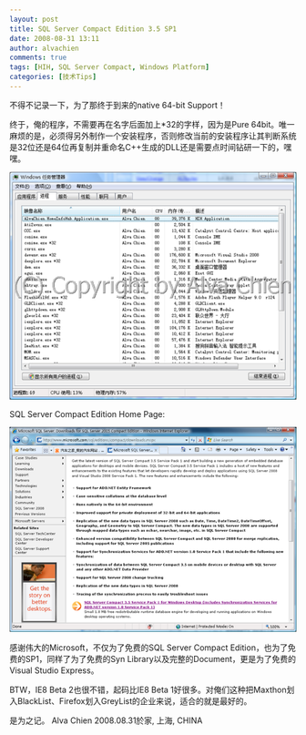 ```yaml
---
layout: post
title: SQL Server Compact Edition 3.5 SP1
date: 2008-08-31 13:11
author: alvachien
comments: true
tags: [HIH, SQL Server Compact, Windows Platform]
categories: [技术Tips]
---
```

不得不记录一下，为了那终于到来的native 64-bit Support！

终于，俺的程序，不需要再在名字后面加上*32的字样，因为是Pure 64bit。唯一麻烦的是，必须得另外制作一个安装程序，否则修改当前的安装程序让其判断系统是32位还是64位再复制并重命名C++生成的DLL还是需要点时间钻研一下的，嘿嘿。

![TaskManager_HIH](/assets/uploads/2010/10/TaskManager_HIH.png)

SQL Server Compact Edition Home Page:

![SQL Server Compact Edition](/assets/uploads/2010/10/SQLCE_Page.png)

感谢伟大的Microsoft，不仅为了免费的SQL Server Compact Edition，也为了免费的SP1，同样了为了免费的Syn Library以及完整的Document，更是为了免费的Visual Studio Express。

BTW，IE8 Beta 2也很不错，起码比IE8 Beta 1好很多。对俺们这种把Maxthon划入BlackList、Firefox划入GreyList的企业来说，适合的就是最好的。

是为之记。
Alva Chien
2008.08.31於家, 上海, CHINA
